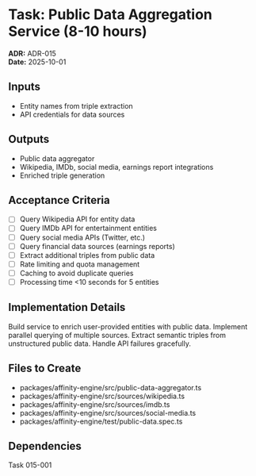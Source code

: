 # Task: Public Data Aggregation Service (8-10 hours)
**ADR:** ADR-015  
**Date:** 2025-10-01

## Inputs
- Entity names from triple extraction
- API credentials for data sources

## Outputs
- Public data aggregator
- Wikipedia, IMDb, social media, earnings report integrations
- Enriched triple generation

## Acceptance Criteria
- [ ] Query Wikipedia API for entity data
- [ ] Query IMDb API for entertainment entities
- [ ] Query social media APIs (Twitter, etc.)
- [ ] Query financial data sources (earnings reports)
- [ ] Extract additional triples from public data
- [ ] Rate limiting and quota management
- [ ] Caching to avoid duplicate queries
- [ ] Processing time <10 seconds for 5 entities

## Implementation Details
Build service to enrich user-provided entities with public data. Implement parallel querying of multiple sources. Extract semantic triples from unstructured public data. Handle API failures gracefully.

## Files to Create
- packages/affinity-engine/src/public-data-aggregator.ts
- packages/affinity-engine/src/sources/wikipedia.ts
- packages/affinity-engine/src/sources/imdb.ts
- packages/affinity-engine/src/sources/social-media.ts
- packages/affinity-engine/test/public-data.spec.ts

## Dependencies
Task 015-001